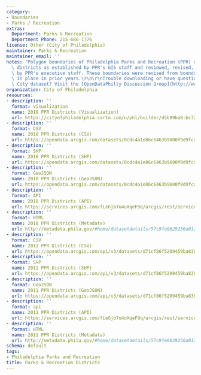 ```yaml
---
category:
- Boundaries
- Parks / Recreation
extras:
  Department: Parks & Recreation
  Department Phone: 215-686-1776
license: Other (City of Philadelphia)
maintainer: Parks & Recreation
maintainer_email: ''
notes: "Polygon boundaries of Philadelphia Parks and Recreation (PPR) operational\
  \ districts as established by PPR's GIS staff and reviewed, revised, and approved\
  \ by PPR's executive staff. These boundaries were revised from boundaries that were\
  \ in place in prior years.\r\n\r\nTrouble downloading or have questions about this\
  \ City dataset? Visit the [OpenDataPhilly Discussion Group](http://www.phila.gov/data/discuss/)"
organization: City of Philadelphia
resources:
- description: ''
  format: Visualization
  name: 2018 PPR Districts (Visualization)
  url: https://cityofphiladelphia.carto.com/u/phl/builder/d5b99ba8-bc72-460b-8d95-2c29c1efdeb8/embed
- description: ''
  format: CSV
  name: 2018 PPR Districts (CSV)
  url: https://opendata.arcgis.com/datasets/0cdc4a1e86c6463b9600f9d9fca39875_0.csv
- description: ''
  format: SHP
  name: 2018 PPR Districts (SHP)
  url: https://opendata.arcgis.com/datasets/0cdc4a1e86c6463b9600f9d9fca39875_0.zip
- description: ''
  format: GeoJSON
  name: 2018 PPR Districts (GeoJSON)
  url: https://opendata.arcgis.com/datasets/0cdc4a1e86c6463b9600f9d9fca39875_0.geojson
- description: ''
  format: API
  name: 2018 PPR Districts (API)
  url: https://services.arcgis.com/fLeGjb7u4uXqeF9q/arcgis/rest/services/PPR_Districts_2018/FeatureServer/0/query?outFields=*&where=1%3D1
- description: ''
  format: HTML
  name: 2018 PPR Districts (Metadata)
  url: http://metadata.phila.gov/#home/datasetdetails/57c9fe0829250a01219e87a9/representationdetails/5ad75528b3a57726ff0dc00c/
- description: ''
  format: CSV
  name: 2011 PPR Districts (CSV)
  url: https://opendata.arcgis.com/api/v3/datasets/d71cf86f5209459ba838995969f055f0_0/downloads/data?format=csv&spatialRefId=4326&where=1%3D1
- description: ''
  format: SHP
  name: 2011 PPR Districts (SHP)
  url: https://opendata.arcgis.com/api/v3/datasets/d71cf86f5209459ba838995969f055f0_0/downloads/data?format=shp&spatialRefId=4326&where=1%3D1
- description: ''
  format: GeoJSON
  name: 2011 PPR Districts (GeoJSON)
  url: https://opendata.arcgis.com/api/v3/datasets/d71cf86f5209459ba838995969f055f0_0/downloads/data?format=geojson&spatialRefId=4326&where=1%3D1
- description: ''
  format: api
  name: 2011 PPR Districts (API)
  url: https://services.arcgis.com/fLeGjb7u4uXqeF9q/arcgis/rest/services/PPR_Districts_2011/FeatureServer
- description: ''
  format: HTML
  name: 2011 PPR Districts (Metadata)
  url: http://metadata.phila.gov/#home/datasetdetails/57c9fe0829250a01219e87a9/representationdetails/57c9fe0829250a01219e87ad/
schema: default
tags:
- Philadelphia Parks and Recreation
title: Parks & Recreation Districts
---
```

